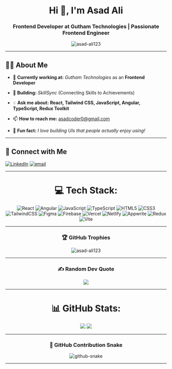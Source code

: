 <h1 align="center">Hi 👋, I'm Asad Ali</h1>
<h3 align="center">Frontend Developer at Gutham Technologies | Passionate Frontend Engineer</h3>

<p align="center">
  <img src="https://komarev.com/ghpvc/?username=asad-ali123&label=Profile%20views&color=0e75b6&style=flat" alt="asad-ali123" />
</p>

---

## 👨‍💻 **About Me**
- 🚀 **Currently working at:** *Gutham Technologies* as an **Frontend Developer**  
- 🎯 **Building:** *SkillSync* (Connecting Skills to Achievements)  
- 💡 **Ask me about:** **React, Tailwind CSS, JavaScript, Angular, TypeScript, Redux Toolkit**
- 📫 **How to reach me:** [asadcoder0@gmail.com](mailto:asadcoder0@gmail.com)  

- 🎨 **Fun fact:** *I love building UIs that people actually enjoy using!*  

---

## 📩 **Connect with Me**

[![LinkedIn](https://img.shields.io/badge/LinkedIn-%230077B5.svg?logo=linkedin&logoColor=white)](https://www.linkedin.com/in/asad-ali-a92431259/) [![email](https://img.shields.io/badge/Email-D14836?logo=gmail&logoColor=white)](mailto:asadcoder0@gmail.com) 

---

<div align="center">

# 💻 Tech Stack:
<!-- Badges section -->
![React](https://img.shields.io/badge/react-%2320232a.svg?style=for-the-badge&logo=react&logoColor=%2361DAFB) ![Angular](https://img.shields.io/badge/angular-%23DD0031.svg?style=for-the-badge&logo=angular&logoColor=white) ![JavaScript](https://img.shields.io/badge/javascript-%23323330.svg?style=for-the-badge&logo=javascript&logoColor=%23F7DF1E) ![TypeScript](https://img.shields.io/badge/typescript-%23007ACC.svg?style=for-the-badge&logo=typescript&logoColor=white) ![HTML5](https://img.shields.io/badge/html5-%23E34F26.svg?style=for-the-badge&logo=html5&logoColor=white) ![CSS3](https://img.shields.io/badge/css3-%231572B6.svg?style=for-the-badge&logo=css3&logoColor=white) ![TailwindCSS](https://img.shields.io/badge/tailwindcss-%2338B2AC.svg?style=for-the-badge&logo=tailwind-css&logoColor=white) ![Figma](https://img.shields.io/badge/figma-%23F24E1E.svg?style=for-the-badge&logo=figma&logoColor=white) ![Firebase](https://img.shields.io/badge/Firebase-039BE5?style=for-the-badge&logo=Firebase&logoColor=white) ![Vercel](https://img.shields.io/badge/vercel-%23000000.svg?style=for-the-badge&logo=vercel&logoColor=white) ![Netlify](https://img.shields.io/badge/netlify-%23000000.svg?style=for-the-badge&logo=netlify&logoColor=#00C7B7) ![Appwrite](https://img.shields.io/badge/appwrite-%23F02E65.svg?style=for-the-badge&logo=appwrite&logoColor=white) ![Redux](https://img.shields.io/badge/redux-%23593d88.svg?style=for-the-badge&logo=redux&logoColor=white) ![Vite](https://img.shields.io/badge/vite-%23646CFF.svg?style=for-the-badge&logo=vite&logoColor=white)  

---
### 🏆 GitHub Trophies

<img src="https://github-profile-trophy.vercel.app/?username=asad-ali123&theme=radical&no-frame=true&row=1&column=6" alt="asad-ali123" />

---

### ✍️ Random Dev Quote

<img src="https://quotes-github-readme.vercel.app/api?type=horizontal&theme=tokyonight" />

---

# 📊 GitHub Stats:
![](https://github-readme-stats.vercel.app/api?username=asad-ali123&theme=dark&hide_border=false&include_all_commits=true&count_private=true)
![](https://nirzak-streak-stats.vercel.app/?user=asad-ali123&theme=dark&hide_border=false)

---

### 🐍 GitHub Contribution Snake

<picture>
  <source media="(prefers-color-scheme: dark)" srcset="https://raw.githubusercontent.com/tobiasmeyhoefer/tobiasmeyhoefer/output/github-snake-dark.svg" />
  <source media="(prefers-color-scheme: light)" srcset="https://raw.githubusercontent.com/tobiasmeyhoefer/tobiasmeyhoefer/output/github-snake.svg" />
  <img alt="github-snake" src="https://raw.githubusercontent.com/tobiasmeyhoefer/tobiasmeyhoefer/output/github-snake.svg" />
</picture>

---

</div>

